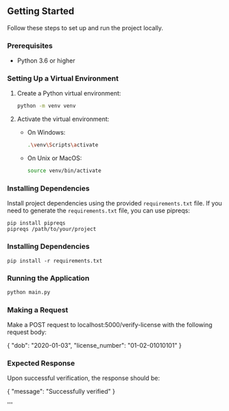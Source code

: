 
## Getting Started

Follow these steps to set up and run the project locally.

### Prerequisites

- Python 3.6 or higher

### Setting Up a Virtual Environment

1. Create a Python virtual environment:

    ```bash
    python -m venv venv
    ```

2. Activate the virtual environment:

    - On Windows:

        ```bash
        .\venv\Scripts\activate
        ```

    - On Unix or MacOS:

        ```bash
        source venv/bin/activate
        ```

### Installing Dependencies

Install project dependencies using the provided `requirements.txt` file. If you need to generate the `requirements.txt` file, you can use pipreqs:

    pip install pipreqs
    pipreqs /path/to/your/project

### Installing Dependencies
    pip install -r requirements.txt

### Running the Application
```bash
python main.py
```
### Making a Request
Make a POST request to localhost:5000/verify-license with the following request body:

{
  "dob": "2020-01-03",
  "license_number": "01-02-01010101"
}

### Expected Response
Upon successful verification, the response should be:

{
  "message": "Successfully verified"
}

'''
